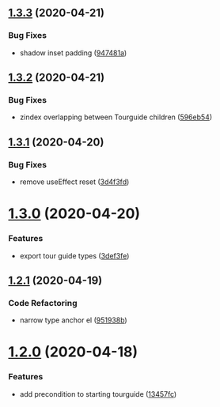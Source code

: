 ## [1.3.3](https://github.com/dominictwlee/react-interactive-guide/compare/v1.3.2...v1.3.3) (2020-04-21)


### Bug Fixes

* shadow inset padding ([947481a](https://github.com/dominictwlee/react-interactive-guide/commit/947481a3a8c8b532205a83cc0f5d210020ecb375))

## [1.3.2](https://github.com/dominictwlee/react-interactive-guide/compare/v1.3.1...v1.3.2) (2020-04-21)


### Bug Fixes

* zindex overlapping between Tourguide children ([596eb54](https://github.com/dominictwlee/react-interactive-guide/commit/596eb5419e0ccb48363fc860d0f20b43eb8a6005))

## [1.3.1](https://github.com/dominictwlee/react-interactive-guide/compare/v1.3.0...v1.3.1) (2020-04-20)


### Bug Fixes

* remove useEffect reset ([3d4f3fd](https://github.com/dominictwlee/react-interactive-guide/commit/3d4f3fd518a7cfcc4973e66298aa43e14befc457))

# [1.3.0](https://github.com/dominictwlee/react-interactive-guide/compare/v1.2.1...v1.3.0) (2020-04-20)


### Features

* export tour guide types ([3def3fe](https://github.com/dominictwlee/react-interactive-guide/commit/3def3fefc1b1f01f092000190d3e55f5c0187113))

## [1.2.1](https://github.com/dominictwlee/react-interactive-guide/compare/v1.2.0...v1.2.1) (2020-04-19)


### Code Refactoring

* narrow type anchor el ([951938b](https://github.com/dominictwlee/react-interactive-guide/commit/951938bd687915a6c50dc1853134f101ca3211af))


# [1.2.0](https://github.com/dominictwlee/react-interactive-guide/compare/v1.1.1...v1.2.0) (2020-04-18)


### Features

* add precondition to starting tourguide ([13457fc](https://github.com/dominictwlee/react-interactive-guide/commit/13457fc2afafb003f5079aa615147193fa12f7f3))
